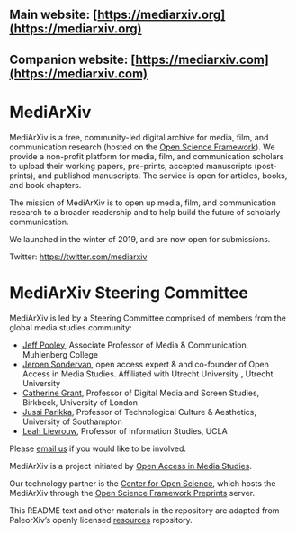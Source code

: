 ## Main website: [https://mediarxiv.org](https://mediarxiv.org)

## Companion website: [https://mediarxiv.com](https://mediarxiv.com)

# MediArXiv

MediArXiv is a free, community-led digital archive for media, film, and communication research (hosted on the [Open Science Framework](https://osf.io/preprints/)). We provide a non-profit platform for media, film, and communication scholars to upload their working papers, pre-prints, accepted manuscripts (post-prints), and published manuscripts. The service is open for articles, books, and book chapters.

The mission of MediArXiv is to open up media, film, and communication research to a broader readership and to help build the future of scholarly communication.

We launched in the winter of 2019, and are now open for submissions.

Twitter: https://twitter.com/mediarxiv

# MediArXiv Steering Committee

MediArXiv is led by a Steering Committee comprised of members from the global media studies community:

* [Jeff Pooley](https://jeffpooley.com), Associate Professor of Media & Communication, Muhlenberg College
* [Jeroen Sondervan](https://www.uu.nl/staff/JSondervan), open access expert & and co-founder of Open Access in Media Studies. Affiliated with Utrecht University
, Utrecht University
* [Catherine Grant](https://catherinegrant.org/), Professor of Digital Media and Screen Studies, Birkbeck, University of London
* [Jussi Parikka](https://jussiparikka.net/), Professor of Technological Culture & Aesthetics, University of Southampton
* [Leah Lievrouw](http://www.tft.ucla.edu/2011/09/faculty-leah-lievrouw/), Professor of Information Studies, UCLA

Please [email us](mailto:mediarxiv@mediarxiv.org) if you would like to be involved.

MediArXiv is a project initiated by [Open Access in Media Studies](https://oamediastudies.com).

Our technology partner is the [Center for Open Science](https://cos.io/), which hosts the MediArXiv through the [Open Science Framework Preprints](https://osf.io/preprints/) server.

This README text and other materials in the repository are adapted from PaleorXiv’s openly licensed [resources](https://github.com/paleorXiv/resources) repository.
